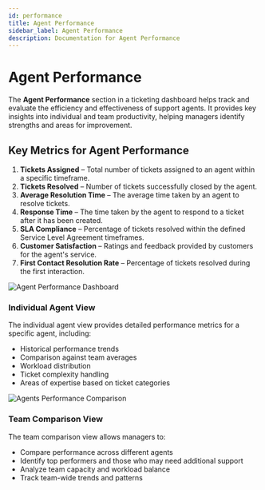 ```yaml
---
id: performance
title: Agent Performance
sidebar_label: Agent Performance
description: Documentation for Agent Performance
---
```


# Agent Performance

The **Agent Performance** section in a ticketing dashboard helps track and evaluate the efficiency and effectiveness of support agents. It provides key insights into individual and team productivity, helping managers identify strengths and areas for improvement.

## Key Metrics for Agent Performance

1. **Tickets Assigned** – Total number of tickets assigned to an agent within a specific timeframe.
2. **Tickets Resolved** – Number of tickets successfully closed by the agent.
3. **Average Resolution Time** – The average time taken by an agent to resolve tickets.
4. **Response Time** – The time taken by the agent to respond to a ticket after it has been created.
5. **SLA Compliance** – Percentage of tickets resolved within the defined Service Level Agreement timeframes.
6. **Customer Satisfaction** – Ratings and feedback provided by customers for the agent's service.
7. **First Contact Resolution Rate** – Percentage of tickets resolved during the first interaction.

![Agent Performance Dashboard](/img/Helpdesk/Agent_Performance.jpg)

### Individual Agent View

The individual agent view provides detailed performance metrics for a specific agent, including:

- Historical performance trends
- Comparison against team averages
- Workload distribution
- Ticket complexity handling
- Areas of expertise based on ticket categories

![Agents Performance Comparison](/img/Helpdesk/Agents_Perform.jpg)

### Team Comparison View

The team comparison view allows managers to:

- Compare performance across different agents
- Identify top performers and those who may need additional support
- Analyze team capacity and workload balance
- Track team-wide trends and patterns